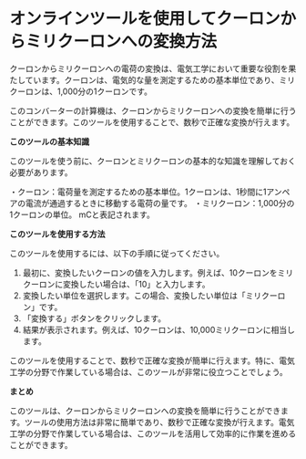 オンラインツールを使用してクーロンからミリクーロンへの変換方法
===============================

クーロンからミリクーロンへの電荷の変換は、電気工学において重要な役割を果たしています。クーロンは、電気的な量を測定するための基本単位であり、ミリクーロンは、1,000分の1クーロンです。

このコンバーターの計算機は、クーロンからミリクーロンへの変換を簡単に行うことができます。このツールを使用することで、数秒で正確な変換が行えます。

**このツールの基本知識**

このツールを使う前に、クーロンとミリクーロンの基本的な知識を理解しておく必要があります。

・クーロン：電荷量を測定するための基本単位。1クーロンは、1秒間に1アンペアの電流が通過するときに移動する電荷の量です。 ・ミリクーロン：1,000分の1クーロンの単位。 mCと表記されます。

**このツールを使用する方法**

このツールを使用するには、以下の手順に従ってください。

1. 最初に、変換したいクーロンの値を入力します。例えば、10クーロンをミリクーロンに変換したい場合は、「10」と入力します。
2. 変換したい単位を選択します。この場合、変換したい単位は「ミリクーロン」です。
3. 「変換する」ボタンをクリックします。
4. 結果が表示されます。例えば、10クーロンは、10,000ミリクーロンに相当します。

このツールを使用することで、数秒で正確な変換が簡単に行えます。特に、電気工学の分野で作業している場合は、このツールが非常に役立つことでしょう。

**まとめ**

このツールは、クーロンからミリクーロンへの変換を簡単に行うことができます。ツールの使用方法は非常に簡単であり、数秒で正確な変換が行えます。電気工学の分野で作業している場合は、このツールを活用して効率的に作業を進めることができます。